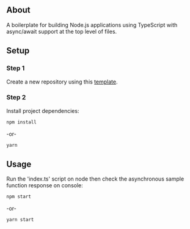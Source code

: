 ## About

A boilerplate for building Node.js applications using TypeScript with async/await support at the top level of files.

## Setup

### Step 1

Create a new repository using this [template](https://github.com/lucianoayres/node-typescript-async-await-boilerplate/generate).

### Step 2

Install project dependencies:

```sh
npm install
```

-or-

```sh
yarn
```

## Usage

Run the 'index.ts' script on node then check the asynchronous sample function response on console:

```sh
npm start
```

-or-

```sh
yarn start
```
